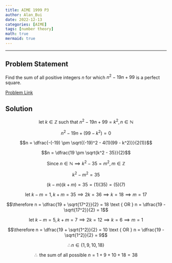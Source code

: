 ```yaml
---
title: AIME 1999 P3
author: Alan_Bui
date: 2022-12-13
categories: [AIME]
tags: [number theory]
math: true
mermaid: true
---
```


---
## Problem Statement

Find the sum of all positive integers $n$ for which $n^2-19n+99$ is a perfect square.

[Problem Link](https://artofproblemsolving.com/wiki/index.php/1999_AIME_Problems/Problem_3)

## Solution

$$\text {let } k \in \mathbb{Z} \text { such that } n^2 - 19n + 99 = k^2, n \in \mathbb{N}$$

$$n^2 - 19n + (99 - k^2) = 0$$

$$n = \dfrac{-(-19) \pm \sqrt{(-19)^2 - 4(1)(99 - k^2)}}{2(1)}$$

$$n = \dfrac{19 \pm \sqrt{k^2 - 35}}{2}$$

$$\text {Since } n \in \mathbb{N} \implies k^2 - 35 = m^2, m \in \mathbb{Z}$$

$$k^2 - m^2 = 35$$

$$(k - m)(k + m) = 35 = (1)(35) = (5)(7)$$

$$\text {let } k - m = 1, k + m = 35 \implies 2k = 36 \implies k = 18 \implies m = 17$$

$$\therefore n = \dfrac{19 + \sqrt{17^2}}{2} = 18 \text { OR } n = \dfrac{19 - \sqrt{17^2}}{2} = 1$$

$$\text {let } k - m = 5, k + m = 7 \implies 2k = 12 \implies k = 6 \implies m = 1$$

$$\therefore n = \dfrac{19 + \sqrt{1^2}}{2} = 10 \text { OR } n = \dfrac{19 - \sqrt{1^2}}{2} = 9$$

$$\therefore n \in \{1, 9, 10, 18\}$$

$$\therefore \text{ the sum of all possible } n = 1 + 9 + 10 + 18 = 38$$